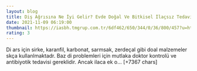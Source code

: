 ```yaml
--- 
layout: blog
title: Diş Ağrısına Ne İyi Gelir? Evde Doğal Ve Bitkisel İlaçsız Tedavi İle Diş Ağrısı Nasıl Geçer, En Hızlı Ağrıyı Ne Keser?
date: 2021-11-09 06:19:00
thumbnail: https://iasbh.tmgrup.com.tr/6df462/650/344/0/36/800/457?u=https://isbh.tmgrup.com.tr/sbh/2021/11/08/dis-agrisina-ne-iyi-gelir-evde-dogal-ve-bitkisel-ilacsiz-tedavi-ile-dis-agrisi-nasil-gecer-agriyi-ne-keser-1636380329203.jpg
rating: 3
---
```

Di ars için sirke, karanfil, karbonat, sarmsak, zerdeçal gibi doal malzemeler skça kullanlmaktadr. Baz di problemleri için mutlaka doktor kontrolü ve antibiyotik tedavisi gereklidir. Ancak ilaca ek o… [+7367 chars]